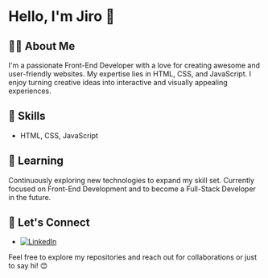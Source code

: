# Hello, I'm Jiro 👋

## 👨‍💻 About Me

I'm a passionate Front-End Developer with a love for creating awesome and user-friendly websites. My expertise lies in HTML, CSS, and JavaScript. I enjoy turning creative ideas into interactive and visually appealing experiences.

## 🚀 Skills

- HTML, CSS, JavaScript

## 🌱 Learning

Continuously exploring new technologies to expand my skill set. Currently focused on Front-End Development and to become a Full-Stack Developer in the future.

## 🤝 Let's Connect

- [![LinkedIn](https://img.shields.io/badge/LinkedIn-YourProfile-blue?style=flat-square&logo=linkedin)](https://www.linkedin.com/in/jiro-delfino-1993991b0/)

Feel free to explore my repositories and reach out for collaborations or just to say hi! 😊

